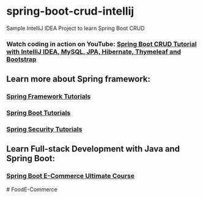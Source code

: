 # spring-boot-crud-intellij
Sample IntelliJ IDEA Project to learn Spring Boot CRUD
### Watch coding in action on YouTube: [Spring Boot CRUD Tutorial with IntelliJ IDEA, MySQL, JPA, Hibernate, Thymeleaf and Bootstrap](https://youtu.be/u8a25mQcMOI)
## Learn more about Spring framework:
### [Spring Framework Tutorials](https://www.codejava.net/spring-tutorials)
### [Spring Boot Tutorials](https://www.codejava.net/spring-boot-tutorials)
### [Spring Security Tutorials](https://www.codejava.net/spring-security-tutorials)
## Learn Full-stack Development with Java and Spring Boot:
### [Spring Boot E-Commerce Ultimate Course](https://www.udemy.com/course/spring-boot-e-commerce-ultimate/?referralCode=3A24FAC7220029CEDFD6)
#   F o o d E - C o m m e r c e  
 